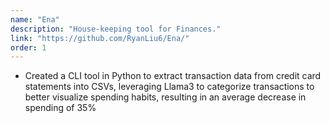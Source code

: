 ```yaml
---
name: "Ena"
description: "House-keeping tool for Finances."
link: "https://github.com/RyanLiu6/Ena/"
order: 1
---
```

* Created a CLI tool in Python to extract transaction data from credit card statements into CSVs, leveraging Llama3 to categorize transactions to better visualize spending habits, resulting in an average decrease in spending of 35%
